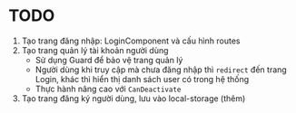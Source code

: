 TODO
====

1. Tạo trang đăng nhập: LoginComponent và cấu hình routes
2. Tạo trang quản lý tài khoản người dùng
    * Sử dụng Guard để bảo vệ trang quản lý
    * Người dùng khi truy cập mà chưa đăng nhập thì `redirect` đến trang Login, khác thì hiển thị danh sách user có trong hệ thống
    * Thực hành nâng cao với `CanDeactivate`
3. Tạo trang đăng ký người dùng, lưu vào local-storage (thêm)
